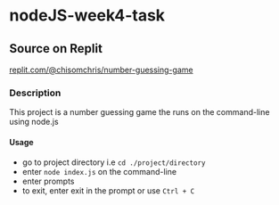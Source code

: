 # nodeJS-week4-task

## Source on Replit

[replit.com/@chisomchris/number-guessing-game ](https://replit.com/@chisomchris/number-guessing-game)

### Description 

This project is a number guessing game the runs on the command-line using node.js 

#### Usage
- go to project directory i.e `cd ./project/directory`
- enter ```node index.js``` on the command-line
- enter prompts
- to exit, enter exit in the prompt or use `Ctrl + C`
